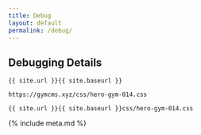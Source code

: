 ```yaml
---
title: Debug
layout: default
permalink: /debug/
---
```


## Debugging Details

`{{ site.url }}{{ site.baseurl }}`


`https://gymcms.xyz/css/hero-gym-014.css`


`{{ site.url }}{{ site.baseurl }}css/hero-gym-014.css`


{% include meta.md %}

